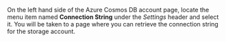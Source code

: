 On the left hand side of the Azure Cosmos DB account page, locate the menu item named **Connection String** under the *Settings* header and select it. You will be taken to a page where you can retrieve the connection string for the storage account.
